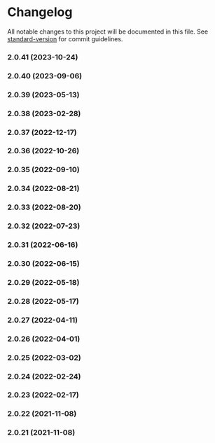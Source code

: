 # Changelog

All notable changes to this project will be documented in this file. See [standard-version](https://github.com/conventional-changelog/standard-version) for commit guidelines.

### 2.0.41 (2023-10-24)

### 2.0.40 (2023-09-06)

### 2.0.39 (2023-05-13)

### 2.0.38 (2023-02-28)

### 2.0.37 (2022-12-17)

### 2.0.36 (2022-10-26)

### 2.0.35 (2022-09-10)

### 2.0.34 (2022-08-21)

### 2.0.33 (2022-08-20)

### 2.0.32 (2022-07-23)

### 2.0.31 (2022-06-16)

### 2.0.30 (2022-06-15)

### 2.0.29 (2022-05-18)

### 2.0.28 (2022-05-17)

### 2.0.27 (2022-04-11)

### 2.0.26 (2022-04-01)

### 2.0.25 (2022-03-02)

### 2.0.24 (2022-02-24)

### 2.0.23 (2022-02-17)

### 2.0.22 (2021-11-08)

### 2.0.21 (2021-11-08)
